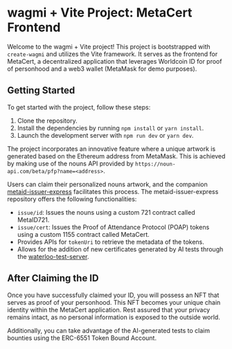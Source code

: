 # wagmi + Vite Project: MetaCert Frontend

Welcome to the wagmi + Vite project! This project is bootstrapped with `create-wagmi` and utilizes the Vite framework. It serves as the frontend for MetaCert, a decentralized application that leverages Worldcoin ID for proof of personhood and a web3 wallet (MetaMask for demo purposes).

## Getting Started

To get started with the project, follow these steps:

1. Clone the repository.
2. Install the dependencies by running `npm install` or `yarn install`.
3. Launch the development server with `npm run dev` or `yarn dev`.

The project incorporates an innovative feature where a unique artwork is generated based on the Ethereum address from MetaMask. This is achieved by making use of the nouns API provided by `https://noun-api.com/beta/pfp?name=<address>`.

Users can claim their personalized nouns artwork, and the companion [metaid-issuer-express](https://github.com/peopledrivemecrazy/metaid-issuer-express) facilitates this process. The metaid-issuer-express repository offers the following functionalities:

- `issue/id`: Issues the nouns using a custom 721 contract called MetaID721.
- `issue/cert`: Issues the Proof of Attendance Protocol (POAP) tokens using a custom 1155 contract called MetaCert.
- Provides APIs for `tokenUri` to retrieve the metadata of the tokens.
- Allows for the addition of new certificates generated by AI tests through the [waterloo-test-server](https://github.com/endymionjkb/waterloo-test-server).

## After Claiming the ID

Once you have successfully claimed your ID, you will possess an NFT that serves as proof of your personhood. This NFT becomes your unique chain identity within the MetaCert application. Rest assured that your privacy remains intact, as no personal information is exposed to the outside world.

Additionally, you can take advantage of the AI-generated tests to claim bounties using the ERC-6551 Token Bound Account.
